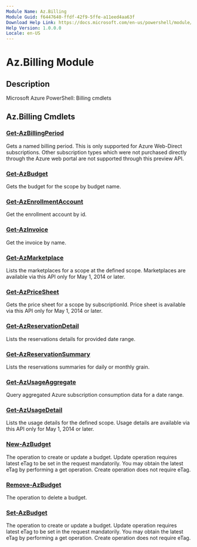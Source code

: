 ```yaml
---
Module Name: Az.Billing
Module Guid: f6447640-ffdf-42f9-5ffe-a11eed4aa63f
Download Help Link: https://docs.microsoft.com/en-us/powershell/module/az.billing
Help Version: 1.0.0.0
Locale: en-US
---
```


# Az.Billing Module
## Description
Microsoft Azure PowerShell: Billing cmdlets

## Az.Billing Cmdlets
### [Get-AzBillingPeriod](Get-AzBillingPeriod.md)
Gets a named billing period.
This is only supported for Azure Web-Direct subscriptions.
Other subscription types which were not purchased directly through the Azure web portal are not supported through this preview API.

### [Get-AzBudget](Get-AzBudget.md)
Gets the budget for the scope by budget name.

### [Get-AzEnrollmentAccount](Get-AzEnrollmentAccount.md)
Get the enrollment account by id.

### [Get-AzInvoice](Get-AzInvoice.md)
Get the invoice by name.

### [Get-AzMarketplace](Get-AzMarketplace.md)
Lists the marketplaces for a scope at the defined scope.
Marketplaces are available via this API only for May 1, 2014 or later.

### [Get-AzPriceSheet](Get-AzPriceSheet.md)
Gets the price sheet for a scope by subscriptionId.
Price sheet is available via this API only for May 1, 2014 or later.

### [Get-AzReservationDetail](Get-AzReservationDetail.md)
Lists the reservations details for provided date range.

### [Get-AzReservationSummary](Get-AzReservationSummary.md)
Lists the reservations summaries for daily or monthly grain.

### [Get-AzUsageAggregate](Get-AzUsageAggregate.md)
Query aggregated Azure subscription consumption data for a date range.

### [Get-AzUsageDetail](Get-AzUsageDetail.md)
Lists the usage details for the defined scope.
Usage details are available via this API only for May 1, 2014 or later.

### [New-AzBudget](New-AzBudget.md)
The operation to create or update a budget.
Update operation requires latest eTag to be set in the request mandatorily.
You may obtain the latest eTag by performing a get operation.
Create operation does not require eTag.

### [Remove-AzBudget](Remove-AzBudget.md)
The operation to delete a budget.

### [Set-AzBudget](Set-AzBudget.md)
The operation to create or update a budget.
Update operation requires latest eTag to be set in the request mandatorily.
You may obtain the latest eTag by performing a get operation.
Create operation does not require eTag.


